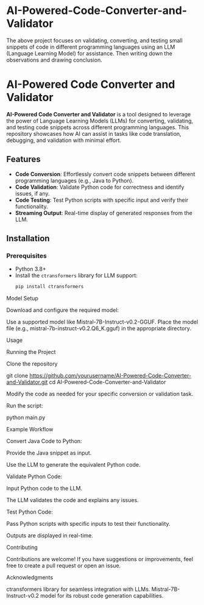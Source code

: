 # AI-Powered-Code-Converter-and-Validator
The above project focuses on validating, converting, and testing small snippets of code in different programming languages using an LLM (Language Learning Model) for assistance. Then writing down the observations and drawing conclusion. 

# AI-Powered Code Converter and Validator

**AI-Powered Code Converter and Validator** is a tool designed to leverage the power of Language Learning Models (LLMs) for converting, validating, and testing code snippets across different programming languages. This repository showcases how AI can assist in tasks like code translation, debugging, and validation with minimal effort.

## Features

- **Code Conversion**: Effortlessly convert code snippets between different programming languages (e.g., Java to Python).
- **Code Validation**: Validate Python code for correctness and identify issues, if any.
- **Code Testing**: Test Python scripts with specific input and verify their functionality.
- **Streaming Output**: Real-time display of generated responses from the LLM.

## Installation

### Prerequisites
- Python 3.8+
- Install the `ctransformers` library for LLM support:
  ```bash
  pip install ctransformers

Model Setup

Download and configure the required model:

Use a supported model like Mistral-7B-Instruct-v0.2-GGUF.
Place the model file (e.g., mistral-7b-instruct-v0.2.Q6_K.gguf) in the appropriate directory.

Usage

Running the Project

Clone the repository

git clone https://github.com/yourusername/AI-Powered-Code-Converter-and-Validator.git
cd AI-Powered-Code-Converter-and-Validator

Modify the code as needed for your specific conversion or validation task.

Run the script:

python main.py

Example Workflow

Convert Java Code to Python:

Provide the Java snippet as input.

Use the LLM to generate the equivalent Python code.

Validate Python Code:

Input Python code to the LLM.

The LLM validates the code and explains any issues.

Test Python Code:

Pass Python scripts with specific inputs to test their functionality.

Outputs are displayed in real-time.


Contributing

Contributions are welcome! If you have suggestions or improvements, feel free to create a pull request or open an issue.

Acknowledgments

ctransformers library for seamless integration with LLMs.
Mistral-7B-Instruct-v0.2 model for its robust code generation capabilities.
